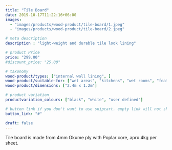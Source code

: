 ```yaml
---
title: "Tile Board"
date: 2019-10-17T11:22:16+06:00
images: 
  - "images/products/wood-product/tile-board/1.jpeg"
  - "images/products/wood-product/tile-board/2.jpeg"

# meta description
description : "light-weight and durable tile look lining"

# product Price
price: "299.00"
#discount_price: "25.00"

# taxonomy
wood-product/types: ["internal wall lining", ]
wood-product/suitable-for: ["wet areas", "kitchens", "wet rooms", "feature walls"]
wood-product/dimensions: ["2.4m x 1.2m"]

# product variation
productvariation_colours: ["black", "white", "user defined"]

# button link if you don't want to use snipcart. empty link will not show button
button_link: "#"

draft: false
---
```


Tile board is made from 4mm Okume ply with Poplar core, aprx 4kg per sheet.


